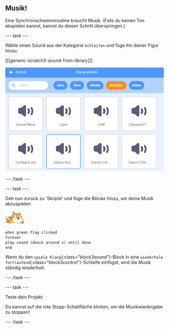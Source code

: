 ## Musik!

Eine Synchronschwimmroutine braucht Musik. (Falls du keinen Ton abspielen kannst, kannst du diesen Schritt überspringen.)

--- task ---

Wähle einen Sound aus der Kategorie `Schleifen` und füge ihn deiner Figur hinzu.

[[[generic-scratch3-sound-from-library]]]

!["dance around“- Klang in der Klangbibliothek ausgewählt](images/swim-dance.png)

--- /task ---

--- task ---

Geh nun zurück zu 'Skripte' und füge die Blöcke hinzu, um deine Musik abzuspielen:

![Schwimmer Figur](images/swimmer-sprite.png)

```blocks3
when green flag clicked
forever
play sound (dance around v) until done
end
```

Wenn du den `spiele Klang`{:class="block3sound"}-Block in eine `wiederhole fortlaufend`{:class="block3control"}-Schleife einfügst, wird die Musik ständig wiederholt.

--- /task ---

--- task ---

Teste dein Projekt.

Du kannst auf die rote Stopp-Schaltfläche klicken, um die Musikwiedergabe zu stoppen!

--- /task ---


